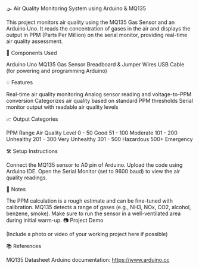 🌫️ Air Quality Monitoring System using Arduino & MQ135

This project monitors air quality using the MQ135 Gas Sensor and an Arduino Uno. It reads the concentration of gases in the air and displays the output in PPM (Parts Per Million) on the serial monitor, providing real-time air quality assessment.

🔧 Components Used

Arduino Uno
MQ135 Gas Sensor
Breadboard & Jumper Wires
USB Cable (for powering and programming Arduino)

💡 Features

Real-time air quality monitoring
Analog sensor reading and voltage-to-PPM conversion
Categorizes air quality based on standard PPM thresholds
Serial monitor output with readable air quality levels

📈 Output Categories

PPM Range	Air Quality Level
0 - 50	Good
51 - 100	Moderate
101 - 200	Unhealthy
201 - 300	Very Unhealthy
301 - 500	Hazardous
500+	Emergency

🛠️ Setup Instructions

Connect the MQ135 sensor to A0 pin of Arduino.
Upload the code using Arduino IDE.
Open the Serial Monitor (set to 9600 baud) to view the air quality readings.

📌 Notes

The PPM calculation is a rough estimate and can be fine-tuned with calibration.
MQ135 detects a range of gases (e.g., NH3, NOx, CO2, alcohol, benzene, smoke).
Make sure to run the sensor in a well-ventilated area during initial warm-up.
📷 Project Demo

(Include a photo or video of your working project here if possible)

📚 References

MQ135 Datasheet
Arduino documentation: https://www.arduino.cc
